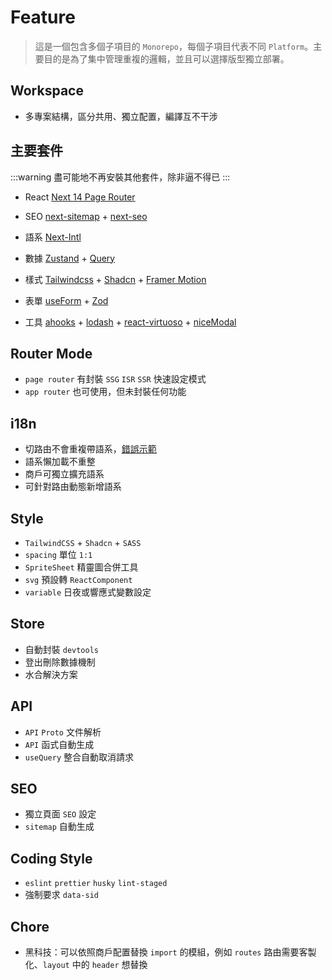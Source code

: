 # Feature

> 這是一個包含多個子項目的 `Monorepo`，每個子項目代表不同 `Platform`。主要目的是為了集中管理重複的邏輯，並且可以選擇版型獨立部署。

## Workspace

- 多專案結構，區分共用、獨立配置，編譯互不干涉

## 主要套件

:::warning
盡可能地不再安裝其他套件，除非逼不得已
:::

- React [Next 14 Page Router](https://nextjs.org/docs/pages)

- SEO [next-sitemap](https://www.npmjs.com/package/next-sitemap) + [next-seo](https://github.com/garmeeh/next-seo)

- 語系 [Next-Intl](https://next-intl-docs.vercel.app)

- 數據 [Zustand](https://github.com/pmndrs/zustand) + [Query](https://tanstack.com)

- 樣式 [Tailwindcss](https://tailwindcss.com) + [Shadcn](https://ui.shadcn.com) + [Framer Motion](https://www.framer.com/motion)

- 表單 [useForm](https://react-hook-form.com/docs/useform) + [Zod](https://github.com/jquense/yup)

- 工具 [ahooks](https://ahooks.js.org) + [lodash](https://lodash.com) + [react-virtuoso](https://virtuoso.dev) + [niceModal](https://github.com/eBay/nice-modal-react)

## Router Mode

- `page router` 有封裝 `SSG` `ISR` `SSR` 快速設定模式
- `app router` 也可使用，但未封裝任何功能

## i18n

- 切路由不會重複帶語系，[錯誤示範](https://local.hashicorp.com)
- 語系懶加載不重整
- 商戶可獨立擴充語系
- 可針對路由動態新增語系

## Style

- `TailwindCSS` + `Shadcn` + `SASS`
- `spacing` 單位 `1:1`
- `SpriteSheet` 精靈圖合併工具
- `svg` 預設轉 `ReactComponent`
- `variable` 日夜或響應式變數設定

## Store

- 自動封裝 `devtools`
- 登出刪除數據機制
- 水合解決方案

## API

- `API` `Proto` 文件解析
- `API` 函式自動生成
- `useQuery` 整合自動取消請求

## SEO

- 獨立頁面 `SEO` 設定
- `sitemap` 自動生成

## Coding Style

- `eslint` `prettier` `husky` `lint-staged`
- 強制要求 `data-sid`

## Chore

- 黑科技：可以依照商戶配置替換 `import` 的模組，例如 `routes` 路由需要客製化、`layout` 中的 `header` 想替換
